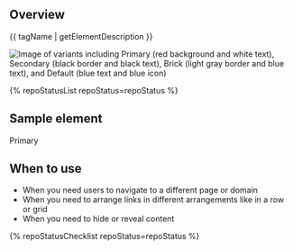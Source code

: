 ## Overview

{{ tagName | getElementDescription }}

<uxdot-example width-adjustment="692px">
  <img src="{{ './cta-sample.png' | url }}" alt="Image of variants including Primary (red background and white text), Secondary (black border and black text), Brick (light gray border and blue text), and Default (blue text and blue icon)">
</uxdot-example>

{% repoStatusList repoStatus=repoStatus %}

## Sample element

<rh-cta variant="primary"
        href="#primary">Primary</rh-cta>

## When to use

  - When you need users to navigate to a different page or domain
  - When you need to arrange links in different arrangements like in a row or grid
  - When you need to hide or reveal content

{% repoStatusChecklist repoStatus=repoStatus %}

